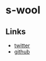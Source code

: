s-wool
==============

## Links

- [twitter](https://twitter.com/s_wool)
- [github](https://github.com/s-wool)
